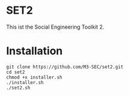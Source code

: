 # SET2
This ist the Social Engineering Toolkit 2.

# Installation
```
git clone https://github.com/M3-SEC/set2.git
cd set2
chmod +x installer.sh
./installer.sh
./set2.sh
```
